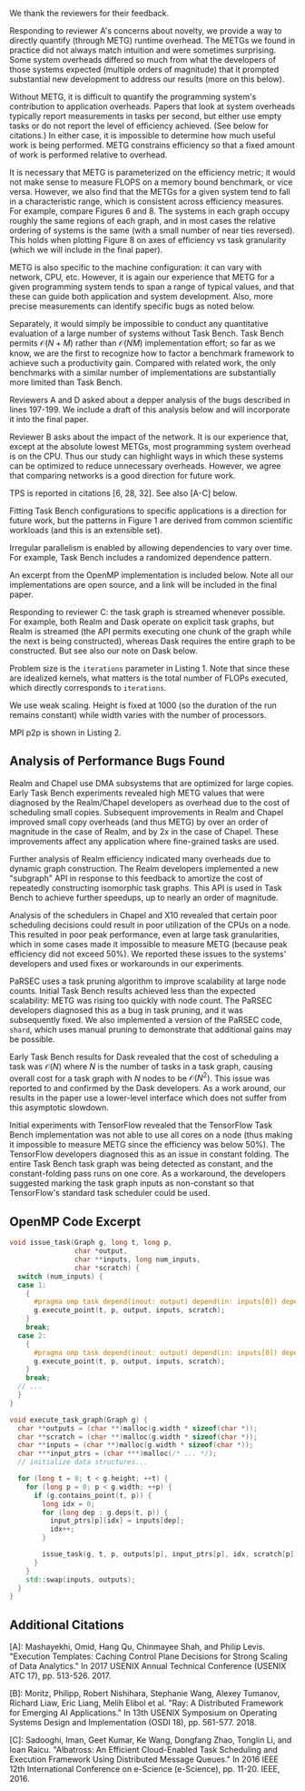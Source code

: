 We thank the reviewers for their feedback.

Responding to reviewer A's concerns about novelty, we provide a way to
directly quantify (through METG) runtime overhead. The METGs we found
in practice did not always match intuition and were sometimes
surprising. Some system overheads differed so much from what the
developers of those systems expected (multiple orders of magnitude)
that it prompted substantial new development to address our results
(more on this below).

Without METG, it is difficult to quantify the programming system's
contribution to application overheads. Papers that look at system
overheads typically report measurements in tasks per second, but
either use empty tasks or do not report the level of efficiency
achieved. (See below for citations.) In either case, it is impossible
to determine how much useful work is being performed. METG constrains
efficiency so that a fixed amount of work is performed relative to
overhead.

It is necessary that METG is parameterized on the efficiency metric;
it would not make sense to measure FLOPS on a memory bound benchmark,
or vice versa. However, we also find that the METGs for a given system
tend to fall in a characteristic range, which is consistent across
efficiency measures. For example, compare Figures 6 and 8. The systems
in each graph occupy roughly the same regions of each graph, and in
most cases the relative ordering of systems is the same (with a small
number of near ties reversed). This holds when plotting Figure 8 on
axes of efficiency vs task granularity (which we will include in the
final paper).

METG is also specific to the machine configuration: it can vary with
network, CPU, etc. However, it is again our experience that METG for a
given programming system tends to span a range of typical values, and
that these can guide both application and system development. Also,
more precise measurements can identify specific bugs as noted below.

Separately, it would simply be impossible to conduct any quantitative
evaluation of a large number of systems without Task Bench.  Task
Bench permits $\mathcal{O}(N+M)$ rather than $\mathcal{O}(NM)$
implementation effort; so far as we know, we are the first to
recognize how to factor a benchmark framework to achieve such a
productivity gain.  Compared with related work, the only benchmarks
with a similar number of implementations are substantially more
limited than Task Bench.

Reviewers A and D asked about a depper analysis of the bugs described
in lines 197-199.  We include a draft of this analysis below and will
incorporate it into the final paper.

Reviewer B asks about the impact of the network. It is our experience
that, except at the absolute lowest METGs, most programming system
overhead is on the CPU. Thus our study can highlight ways in which
these systems can be optimized to reduce unnecessary
overheads. However, we agree that comparing networks is a good
direction for future work.

TPS is reported in citations \[6, 28, 32]. See also \[A-C] below.

Fitting Task Bench configurations to specific applications is a
direction for future work, but the patterns in Figure 1 are derived
from common scientific workloads (and this is an extensible set).

Irregular parallelism is enabled by allowing dependencies to vary over
time. For example, Task Bench includes a randomized dependence
pattern.

An excerpt from the OpenMP implementation is included below. Note all
our implementations are open source, and a link will be included in
the final paper.

Responding to reviewer C: the task graph is streamed whenever
possible. For example, both Realm and Dask operate on explicit task
graphs, but Realm is streamed (the API permits executing one chunk of
the graph while the next is being constructed), whereas Dask requires
the entire graph to be constructed. But see also our note on Dask
below.

Problem size is the `iterations` parameter in Listing 1. Note that
since these are idealized kernels, what matters is the total number of
FLOPs executed, which directly corresponds to `iterations`.

We use weak scaling. Height is fixed at 1000 (so the duration of the
run remains constant) while width varies with the number of
processors.

MPI p2p is shown in Listing 2.

## Analysis of Performance Bugs Found

Realm and Chapel use DMA subsystems that are optimized for large
copies. Early Task Bench experiments revealed high METG values that
were diagnosed by the Realm/Chapel developers as overhead due to the
cost of scheduling small copies. Subsequent improvements in Realm and
Chapel improved small copy overheads (and thus METG) by over an order
of magnitude in the case of Realm, and by 2x in the case of
Chapel. These improvements affect any application where fine-grained
tasks are used.

Further analysis of Realm efficiency indicated many overheads due to
dynamic graph construction. The Realm developers implemented a new
"subgraph" API in response to this feedback to amortize the cost of
repeatedly constructing isomorphic task graphs. This API is used in
Task Bench to achieve further speedups, up to nearly an order of
magnitude.

Analysis of the schedulers in Chapel and X10 revealed that certain
poor scheduling decisions could result in poor utilization of the CPUs
on a node. This resulted in poor peak performance, even at large task
granularities, which in some cases made it impossible to measure METG
(because peak efficiency did not exceed 50%). We reported these issues
to the systems' developers and used fixes or workarounds in our
experiments.

PaRSEC uses a task pruning algorithm to improve scalability at large
node counts. Initial Task Bench results achieved less than the
expected scalability: METG was rising too quickly with node count.
The PaRSEC developers diagnosed this as a bug in task pruning, and it
was subsequently fixed. We also implemented a version of the PaRSEC
code, `shard`, which uses manual pruning to demonstrate that
additional gains may be possible.

Early Task Bench results for Dask revealed that the cost of scheduling
a task was $\mathcal{O}(N)$ where $N$ is the number of tasks in a task
graph, causing overall cost for a task graph with $N$ nodes to be
$\mathcal{O}(N^2)$. This issue was reported to and confirmed by the
Dask developers. As a work around, our results in the paper use a
lower-level interface which does not suffer from this asymptotic
slowdown.

Initial experiments with TensorFlow revealed that the TensorFlow Task
Bench implementation was not able to use all cores on a node (thus
making it impossible to measure METG since the efficiency was below
50%). The TensorFlow developers diagnosed this as an issue in
constant folding. The entire Task Bench task graph was being detected
as constant, and the constant-folding pass runs on one core. As a
workaround, the developers suggested marking the task graph inputs as
non-constant so that TensorFlow's standard task scheduler could be used.

## OpenMP Code Excerpt

```c++
void issue_task(Graph g, long t, long p,
                char *output,
                char **inputs, long num_inputs,
                char *scratch) {
  switch (num_inputs) {
  case 1:
    {
      #pragma omp task depend(inout: output) depend(in: inputs[0]) depend(inout: scratch)
      g.execute_point(t, p, output, inputs, scratch);
    }
    break;
  case 2:
    {
      #pragma omp task depend(inout: output) depend(in: inputs[0]) depend(in: inputs[1]) depend(inout: scratch)
      g.execute_point(t, p, output, inputs, scratch);
    }
    break;
  // ...
  }
}

void execute_task_graph(Graph g) {
  char **outputs = (char **)malloc(g.width * sizeof(char *));
  char **scratch = (char **)malloc(g.width * sizeof(char *));
  char **inputs = (char **)malloc(g.width * sizeof(char *));
  char ***input_ptrs = (char ***)malloc(/* ... */);
  // initialize data structures...

  for (long t = 0; t < g.height; ++t) {
    for (long p = 0; p < g.width; ++p) {
      if (g.contains_point(t, p)) {
        long idx = 0;
        for (long dep : g.deps(t, p)) {
          input_ptrs[p][idx] = inputs[dep];
          idx++;
        }

        issue_task(g, t, p, outputs[p], input_ptrs[p], idx, scratch[p]);
      }
    }
    std::swap(inputs, outputs);
  }
}
```

## Additional Citations

\[A]: Mashayekhi, Omid, Hang Qu, Chinmayee Shah, and Philip
Levis. "Execution Templates: Caching Control Plane Decisions for
Strong Scaling of Data Analytics." In 2017 USENIX Annual Technical
Conference (USENIX ATC 17), pp. 513-526. 2017.

\[B]: Moritz, Philipp, Robert Nishihara, Stephanie Wang, Alexey
Tumanov, Richard Liaw, Eric Liang, Melih Elibol et al. "Ray: A
Distributed Framework for Emerging AI Applications." In 13th USENIX
Symposium on Operating Systems Design and Implementation (OSDI 18),
pp. 561-577. 2018.

\[C]: Sadooghi, Iman, Geet Kumar, Ke Wang, Dongfang Zhao, Tonglin Li,
and Ioan Raicu. "Albatross: An Efficient Cloud-Enabled Task Scheduling
and Execution Framework Using Distributed Message Queues." In 2016
IEEE 12th International Conference on e-Science (e-Science),
pp. 11-20. IEEE, 2016.
